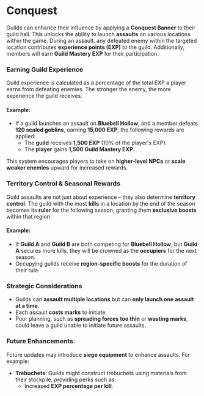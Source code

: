 # Conquest

Guilds can enhance their influence by applying a **Conquest Banner** to their guild hall. This unlocks the ability to launch **assaults** on various locations within the game. During an assault, any defeated enemy within the targeted location contributes **experience points (EXP)** to the guild. Additionally, members will earn **Guild Mastery EXP** for their participation.

### Earning Guild Experience
Guild experience is calculated as a percentage of the total EXP a player earns from defeating enemies. The stronger the enemy, the more experience the guild receives.

#### Example:
- If a guild launches an assault on **Bluebell Hollow**, and a member defeats **120 scaled goblins**, earning **15,000 EXP**, the following rewards are applied:
    - The **guild** receives **1,500 EXP** (10% of the player's EXP).
    - The **player** gains **1,500 Guild Mastery EXP**.

This system encourages players to take on **higher-level NPCs** or **scale weaker enemies** upward for increased rewards.

### Territory Control & Seasonal Rewards
Guild assaults are not just about experience – they also determine **territory control**. The guild with the most **kills** in a location by the end of the season becomes its **ruler** for the following season, granting them **exclusive boosts** within that region.

#### Example:
- If **Guild A** and **Guild B** are both competing for **Bluebell Hollow**, but **Guild A** secures more kills, they will be crowned as the **occupiers** for the next season.
- Occupying guilds receive **region-specific boosts** for the duration of their rule.

### Strategic Considerations
- Guilds can **assault multiple locations** but can **only launch one assault at a time**.
- Each assault **costs marks** to initiate.
- Poor planning, such as **spreading forces too thin** or **wasting marks**, could leave a guild unable to initiate future assaults.

### Future Enhancements
Future updates may introduce **siege equipment** to enhance assaults. For example:
- **Trebuchets**: Guilds might construct trebuchets using materials from their stockpile, providing perks such as:
    - Increased **EXP percentage per kill**.
